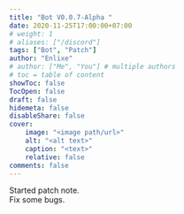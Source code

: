 ```yaml
---
title: "Bot V0.0.7-Alpha "
date: 2020-11-25T17:00:00+07:00
# weight: 1
# aliases: ["/discord"]
tags: ["Bot", "Patch"]
author: "Enlixe"
# author: ["Me", "You"] # multiple authors
# toc = table of content
showToc: false
TocOpen: false
draft: false
hidemeta: false
disableShare: false
cover:
    image: "<image path/url>"
    alt: "<alt text>"
    caption: "<text>"
    relative: false
comments: false
---
```


Started patch note. \
Fix some bugs.
